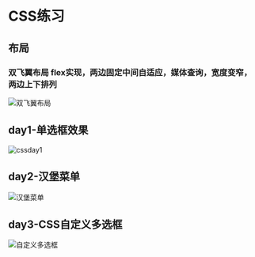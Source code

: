 # CSS练习

## 布局

### 双飞翼布局 flex实现，两边固定中间自适应，媒体查询，宽度变窄，两边上下排列

![双飞翼布局](https://wordpress-1253884057.cos.ap-beijing.myqcloud.com/typora%2F%E5%8F%8C%E9%A3%9E%E7%BF%BC%E5%B8%83%E5%B1%80.gif)

## day1-单选框效果

![cssday1](https://wordpress-1253884057.cos.ap-beijing.myqcloud.com/typora/cssday1.gif)

## day2-汉堡菜单

![汉堡菜单](https://wordpress-1253884057.cos.ap-beijing.myqcloud.com/typora/%E6%B1%89%E5%A0%A1%E8%8F%9C%E5%8D%95.gif)

## day3-CSS自定义多选框

![自定义多选框](https://wordpress-1253884057.cos.ap-beijing.myqcloud.com/typora/%E8%87%AA%E5%AE%9A%E4%B9%89%E5%A4%8D%E9%80%89%E6%A1%86.gif)
